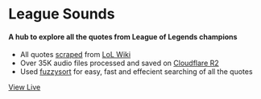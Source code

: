 # League Sounds
#### A hub to explore all the quotes from League of Legends champions

- All quotes [scraped](https://github.com/leinierperez/lol-data/tree/main/src) from [LoL Wiki](https://leagueoflegends.fandom.com/wiki/League_of_Legends_Wiki)
- Over 35K audio files processed and saved on [Cloudflare R2](https://www.cloudflare.com/developer-platform/r2/)
- Used [fuzzysort](https://github.com/farzher/fuzzysort) for easy, fast and effecient searching of all the quotes

[View Live](https://www.leaguesounds.com/)
